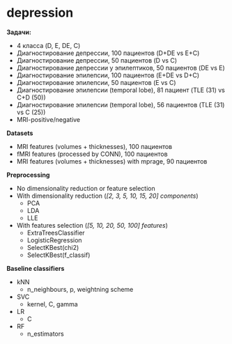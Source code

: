 # depression

**Задачи:**
* 4 класса (D, E, DE, C)
* Диагностирование депрессии, 100 пациентов (D+DE vs E+C)
* Диагностирование депрессии, 50 пациентов (D vs C)
* Диагностирование депрессии у эпилептиков, 50 пациентов (DE vs E)
* Диагностирование эпилепсии, 100 пациентов (E+DE vs D+C)
* Диагностирование эпилепсии, 50 пациентов (E vs C)
* Диагностирование эпилепсии (temporal lobe), 81 пациент (TLE (31) vs C+D (50))
* Диагностирование эпилепсии (temporal lobe), 56 пациентов (TLE (31) vs C (25))
* MRI-positive/negative

**Datasets**
* MRI features (volumes + thicknesses), 100 пациентов
* fMRI features (processed by CONN), 100 пациентов
* MRI features (volumes + thicknesses) with mprage, 90 пациентов


**Preprocessing**
* No dimensionality reduction or feature selection
* With dimensionality reduction (*\[2, 3, 5, 10, 15, 20\] components*)
  * PCA
  * LDA
  * LLE
* With features selection (*\[5, 10, 20, 50, 100\] features*)
  * ExtraTreesClassifier
  * LogisticRegression
  * SelectKBest(chi2)
  * SelectKBest(f_classif)

**Baseline classifiers**
* kNN
  * n_neighbours, p, weightning scheme
* SVC
  * kernel, C, gamma
* LR
   * C
* RF
  * n_estimators


